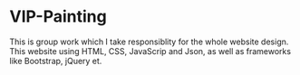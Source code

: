 # VIP-Painting
This is group work which I take responsiblity for the whole website design. This website using HTML, CSS, JavaScrip and Json, as well as frameworks like Bootstrap,  jQuery et.
